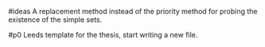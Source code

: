 #ideas
A replacement method instead of the priority method for probing the existence of the simple sets.

#p0
Leeds template for the thesis, start writing a new file.
